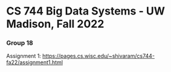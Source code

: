 # CS 744 Big Data Systems - UW Madison, Fall 2022

### Group 18

Assignment 1: https://pages.cs.wisc.edu/~shivaram/cs744-fa22/assignment1.html